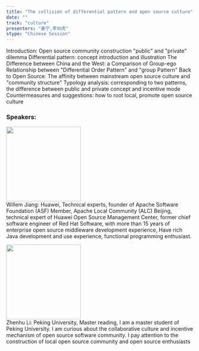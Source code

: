 ```yaml
---
title: "The collision of differential pattern and open source culture"
date: "" 
track: "culture"
presenters: "姜宁,李圳虎"
stype: "Chinese Session"
---
```

Introduction: Open source community construction "public" and "private" dilemma
Differential pattern: concept introduction and illustration
The Difference between China and the West: a Comparison of Group-ego Relationship between "Differential Order Pattern" and "group Pattern"
Back to Open Source: The affinity between mainstream open source culture and "community structure"
Typology analysis: corresponding to two patterns, the difference between public and private concept and incentive mode
Countermeasures and suggestions: how to root local, promote open source culture
 ### Speakers: 
 <img src="images/speaker/1130.png" width="200" /><br>Willem Jiang: Huawei, Technical experts, founder of Apache Software Foundation (ASF) Member, Apache Local Community (ALC) Beijing, technical expert of Huawei Open Source Management Center, former chief software engineer of Red Hat Software, with more than 15 years of enterprise open source middleware development experience, Have rich Java development and use experience, functional programming enthusiast.

 <img src="images/speaker/1130_2.png" width="200" /><br>Zhenhu Li: Peking University, Master reading, I am a master student of Peking University. I am curious about the collaborative culture and incentive mechanism of open source software community. I pay attention to the construction of local open source community and open source enthusiasts

 